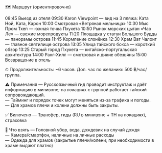 🗺️ Маршрут (ориентировочно)

08:45 Выезд из отеля
09:30 Karon Viewpoint — вид на 3 пляжа: Ката Ной, Ката, Карон
10:00 Смотровая «Ветряная мельница»
10:30 Мыс Пром Тхеп — южная точка Пхукета
10:50 Рынок морских цыган «Чао Ле» — свежие морепродукты
11:20 Площадка у статуи Большого Будды — панорамы острова
11:45 Кормление слонёнка
12:30 Храм Ват Чалонг — главное святилище острова
13:05 Улица тайского бокса — короткий обзор
13:25 Старый город Пхукета — китайско-португальская архитектура
14:00 Ранг-Хилл — смотровая и дикие обезьяны
15:00 Возвращение в отель

⏱ Продолжительность: ~6 часов. Доп. час по желанию: 500 ฿/час/группа.

⚠️ Примечания
— Русскоязычный гид проводит инструктаж и даёт информацию в минивэне; на локациях с группой работает тайский сопровождающий.  
— Тайминг и порядок точек могут меняться из-за трафика и погоды.  
— Для храмов плечи и колени должны быть закрыты.

✅ Включено
— Трансфер, гиды (RU в минивэне + TH на локациях), страховка

🎒 Что взять
— Головной убор, вода, дождевик на случай дождя  
— Камера/смартфон, наличные на личные расходы  
— Одежда для храмов (закрытые плечи/колени; при необходимости в храме выдают платно)

